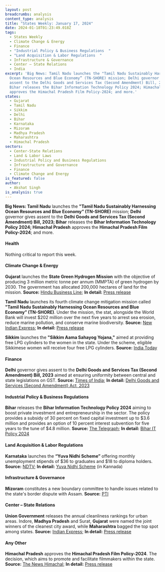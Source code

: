 ```yaml
---
layout: post
breadcrumbs: analysis
content_type: analysis
title: "States Weekly: January 17, 2024"
date: 2024-01-18T01:23:49.018Z
tags:
  - States Weekly
  - Climate Change & Energy
  - Finance
  - "Industrial Policy & Business Regulations  "
  - "Land Acquisition & Labor Regulations  "
  - Infrastructure & Governance 
  - Center – State Relations 
  - India
excerpt: 'Big News: Tamil Nadu launches the "Tamil Nadu Sustainably Harnessing
  Ocean Resources and Blue Economy” (TN-SHORE) mission; Delhi governor gives
  assent to the Delhi Goods and Services Tax (Second Amendment) Bill, 2023;
  Bihar releases the Bihar Information Technology Policy 2024; Himachal Pradesh
  approves the Himachal Pradesh Film Policy-2024; and more.'
states:
  - Gujarat
  - Tamil Nadu
  - Sikkim
  - Delhi
  - Bihar
  - Karnataka
  - Mizoram
  - Madhya Pradesh
  - Maharashtra
  - Himachal Pradesh
sectors:
  - Center-State Relations
  - Land & Labor Laws
  - Industrial Policy and Business Regulations
  - Infrastructure and Governance
  - Finance
  - Climate Change and Energy
is_featured: false
author:
  - Akshat Singh
is_analysis: true
---
```

**Big News: Tamil Nadu** launches the **"Tamil Nadu Sustainably Harnessing Ocean Resources and Blue Economy” (TN-SHORE)** mission; **Delhi** governor gives assent to the **Delhi Goods and Services Tax (Second Amendment) Bill, 2023; Bihar** releases the **Bihar Information Technology Policy 2024; Himachal Pradesh** approves the **Himachal Pradesh Film Policy-2024**; and more.

#### Health 

Nothing critical to report this week.

#### Climate Change & Energy

**Gujarat** launches the **State Green Hydrogen Mission** with the objective of producing 3 million metric tonne per annum (MMPTA) of green hydrogen by 2030. The government has allocated 200,000 hectares of land for the mission. **Source:** [Hindu Business Line](https://www.thehindubusinessline.com/news/gujarat-set-target-to-produce-3-mmpta-of-green-hydrogen-by-2030/article67733737.ece); **In detail:** [Press release](https://cmogujarat.gov.in/en/latest-news/under-leadership-and-guidance-pm-shri-narendra-modi-gujarat-set-become-indias-green)

**Tamil Nadu** launches its fourth climate change mitigation mission called **"Tamil Nadu Sustainably Harnessing Ocean Resources and Blue Economy” (TN-SHORE)**. Under the mission, the stat, alongside the World Bank will invest $202 million over the next five years to arrest sea erosion, reduce marine pollution, and conserve marine biodiversity. **Source:** [New Indian Express](https://www.newindianexpress.com/states/tamil-nadu/2024/jan/11/tamil-nadu-coastal-restoration-mission-launched-with-world-bank-support-2650072.html); **In detail:** [Press release](https://acrobat.adobe.com/id/urn:aaid:sc:VA6C2:97fee93d-95d3-4b18-850c-51accb1f90bf)

**Sikkim** launches the **"Sikkim Aama Sahayog Yojana,"** aimed at providing free LPG cylinders to the women in the state. Under the scheme, eligible Sikkimese women will receive four free LPG cylinders. **Source:** [India Today](https://www.indiatodayne.in/sikkim/story/sikkim-cm-prem-singh-tamang-launches-sikkim-aama-sahayog-yojana-to-ease-cooking-gas-burden-for-mothers-745440-2024-01-11)

#### Finance

**Delhi** governor gives assent to the **Delhi Goods and Services Tax (Second Amendment) Bill, 2023** aimed at ensuring uniformity between central and state legislations on GST. **Source:** [Times of India](https://timesofindia.indiatimes.com/city/delhi/saxena-gives-his-approval-to-delhi-gst-bill-amendments/articleshow/106712814.cms); **In detail:** [Delhi Goods and Services (Second Amendment) Act, 2023](https://delhiassembly.delhi.gov.in/sites/default/files/dlas/govt-bills/bill_no_05_of_2023.pdf)

#### Industrial Policy & Business Regulations 

**Bihar** releases the **Bihar Information Technology Policy 2024** aiming to boost private investment and entrepreneurship in the sector. The policy provides a subsidy of 30 percent on fixed capital investment up to $3.6 million and provides an option of 10 percent interest subvention for five years to the tune of $4.8 million. **Source:** [The Telegraph](https://www.telegraphindia.com/india/bihar-nitish-kumar-government-unveils-new-ambitious-it-policy-to-woo-industries/cid/1992727); **In detail:** [Bihar IT Policy 2024](https://acrobat.adobe.com/id/urn:aaid:sc:VA6C2:793719ed-b090-4773-b4c6-7d89d661fd44)

#### Land Acquisition & Labor Regulations 

**Karnataka** launches the **“Yuva Nidhi Scheme”** offering monthly unemployment stipends of $36 to graduates and $18 to diploma holders. **Source:** [NDTV](https://www.ndtv.com/karnataka-news/karnataka-launches-scheme-to-offer-unemployment-stipend-to-graduates-diploma-holders-4849132); **In detail:** [Yuva Nidhi Scheme](https://acrobat.adobe.com/id/urn:aaid:sc:VA6C2:d9b9db62-ca17-41fb-8846-2576e12a235a) (in Kannada)

#### Infrastructure & Governance 

**Mizoram** constitutes a new boundary committee to handle issues related to the state's border dispute with Assam. **Source:** [PTI](https://www.ptinews.com/story/national/mizoram-govt-constitutes-new-boundary-committee-to-handle-dispute-with-assam/1032931)

#### Center – State Relations 

**Union Government** releases the annual cleanliness rankings for urban areas. Indore, **Madhya Pradesh** and Surat, **Gujarat** were named the joint winners of the cleanest city award, while **Maharashtra** bagged the top spot among states. **Source:** [Indian Express](https://indianexpress.com/article/india/indore-surat-cleanest-cities-maharashtra-cleanest-9105539/); **In detail:** [Press release](https://pib.gov.in/PressReleasePage.aspx?PRID=1995159)

#### Any Other

**Himachal Pradesh** approves the **Himachal Pradesh Film Policy-2024**. The decision, which aims to promote and facilitate filmmakers within the state. **Source:** [The News Himachal](https://thenewshimachal.com/2024/01/himachal-pradesh-unveils-progressive-film-policy-2024-to-empower-local-filmmakers/); **In detail:** [Press release](http://himachalpr.gov.in/OneNews.aspx?Language=1&ID=33446)
